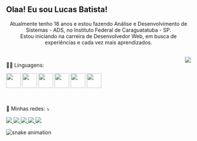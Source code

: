 ## Olaa! Eu sou Lucas Batista!

<div align="center">
  <p> 
    Atualmente tenho 18 anos e estou fazendo Análise e Desenvolvimento de Sistemas - ADS, no Instituto Federal de Caraguatatuba - SP.<br>
    Estou iniciando na carreira de Desenvolvedor Web, em busca de experiências e cada vez mais aprendizados.
  </p>
  
  <br>
  
  <a href="https://github.com/lucasBatistaa">
      <img align="right" src="https://github-readme-stats.vercel.app/api/top-langs/?username=lucasBatistaa&theme=dark&hide_langs_below=1" />
  </a>
</div>

<div>
  <p>👨‍💻 Linguagens: </p>
  
  <a href="https://github.com/lucasBatistaa"><img src="https://cdn.jsdelivr.net/gh/devicons/devicon/icons/javascript/javascript-original.svg" height="40px"/></a>
  <a href="https://github.com/lucasBatistaa"><img src="https://cdn.jsdelivr.net/gh/devicons/devicon/icons/html5/html5-original.svg" height="40px"/></a>
  <a href="https://github.com/lucasBatistaa"><img src="https://cdn.jsdelivr.net/gh/devicons/devicon/icons/css3/css3-original.svg" height="40px"/></a>
  <a href="https://github.com/lucasBatistaa"><img src="https://cdn.jsdelivr.net/gh/devicons/devicon/icons/python/python-original.svg" height="40px"/></a>
  <a href="https://github.com/lucasBatistaa"><img src="https://cdn.jsdelivr.net/gh/devicons/devicon/icons/react/react-original.svg" height="40px"/></a>
  <a href="https://github.com/lucasBatistaa"><img src="https://cdn.jsdelivr.net/gh/devicons/devicon/icons/c/c-original.svg" height="40px"/></a>
</div>

<br>

<div>
  <p align="left">
    💌 Minhas redes: ⤵️
  </p>

  <a href="#" target="_blank"> 
    <img src="https://img.shields.io/badge/website-000000?style=for-the-badge&logo=About.me&logoColor=white" target="_blank">
  </a>

  <a href="https://instagram.com/lucasbatista30_" target="_blank">
    <img src="https://img.shields.io/badge/Instagram-E4405F?style=for-the-badge&logo=instagram&logoColor=white&text-decoration=none">
  </a>

  <a href="https://www.linkedin.com/in/lucas-batista-tech/" target="_blank">
    <img src="https://img.shields.io/badge/LinkedIn-0077B5?style=for-the-badge&logo=linkedin&logoColor=white" target="_blank"> 
  </a>

  <a href="#" target="_blank">
    <img src="https://img.shields.io/badge/Gmail-D14836?style=for-the-badge&logo=gmail&logoColor=white" target="_blank">
  </a>

  <a href="#" target="_blank">
    <img src="https://img.shields.io/badge/Twitter-1DA1F2?style=for-the-badge&logo=twitter&logoColor=white" target="_blank">
  </a>

  ![snake animation](https://github.com/lucasBatistaa/lucasBatistaa/blob/output/github-contribution-grid-snake.svg)
</div>
